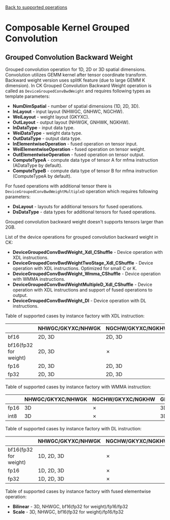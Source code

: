 [Back to supported operations](../../../include/ck/README.md)
# Composable Kernel Grouped Convolution

## Grouped Convolution Backward Weight

Grouped convolution operation for 1D, 2D or 3D spatial dimensions. Convolution utilizes GEMM kernel after tensor coordinate transform. Backward weight version uses splitK feature (due to large GEMM K dimension). In CK Grouped Convolution Backward Weight operation is called as `DeviceGroupedConvBwdWeight` and requires following types as template parameters:

* **NumDimSpatial** - number of spatial dimensions (1D, 2D, 3D).
* **InLayout** - input layout (NHWGC, GNHWC, NGCHW).
* **WeiLayout** - weight layout (GKYXC).
* **OutLayout** - output layout (NHWGK, GNHWK, NGKHW).
* **InDataType** - input data type.
* **WeiDataType** - weight data type.
* **OutDataType** - output data type.
* **InElementwiseOperation** - fused operation on tensor input.
* **WeiElementwiseOperation** - fused operation on tensor weight.
* **OutElementwiseOperation** - fused operation on tensor output.
* **ComputeTypeA** - compute data type of tensor A for mfma instruction (ADataType by default).
* **ComputeTypeB** - compute data type of tensor B for mfma instruction (ComputeTypeA by default).

For fused operations with additional tensor there is `DeviceGroupedConvBwdWeightMultipleD` operation which requires following parameters:
* **DsLayout** - layouts for additional tensors for fused operations.
* **DsDataType** - data types for additional tensors for fused operations.

Grouped convolution backward weight doesn't supports tensors larger than 2GB.

List of the device operations for grouped convolution backward weight in CK:

* **DeviceGroupedConvBwdWeight_Xdl_CShuffle** - Device operation with XDL instructions.
* **DeviceGroupedConvBwdWeightTwoStage_Xdl_CShuffle** - Device operation with XDL instructions. Optimized for small C or K.
* **DeviceGroupedConvBwdWeight_Wmma_CShuffle** - Device operation with WMMA instructions.
* **DeviceGroupedConvBwdWeightMultipleD_Xdl_CShuffle** - Device operation with XDL instructions and support of fused operations to output.
* **DeviceGroupedConvBwdWeight_Dl** - Device operation with DL instructions.

Table of supported cases by instance factory with XDL instruction:

|       |NHWGC/GKYXC/NHWGK|NGCHW/GKYXC/NGKHW|GNHWC/GKYXC/GNHWK|
|-------|---|---|---|
|bf16|2D, 3D|2D, 3D|&cross;|
|bf16(fp32 for weight)|2D, 3D|&cross;|1D, 2D, 3D|
|fp16 |2D, 3D|2D, 3D|1D, 2D, 3D|
|fp32  |2D, 3D|2D, 3D|1D, 2D, 3D|

Table of supported cases by instance factory with WMMA instruction:

|       |NHWGC/GKYXC/NHWGK|NGCHW/GKYXC/NGKHW|GNHWC/GKYXC/GNHWK|
|-------|---|---|---|
|fp16 |3D|&cross;|3D|
|int8 |3D|&cross;|3D|

Table of supported cases by instance factory with DL instruction:

|       |NHWGC/GKYXC/NHWGK|NGCHW/GKYXC/NGKHW|GNHWC/GKYXC/GNHWK|
|-------|---|---|---|
|bf16(fp32 for weight)|1D, 2D, 3D|&cross;|1D, 2D, 3D|
|fp16 |1D, 2D, 3D|&cross;|1D, 2D, 3D|
|fp32  |1D, 2D, 3D|&cross;|1D, 2D, 3D|

Table of supported cases by instance factory with fused elementwise operation:

* **Bilinear** - 3D, NHWGC, bf16(fp32 for weight)/fp16/fp32
* **Scale** - 3D, NHWGC, bf16(fp32 for weight)/fp16/fp32
